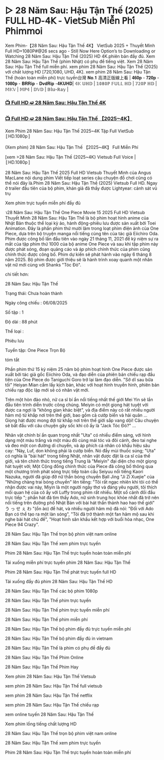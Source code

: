 # ▷ 28 Năm Sau: Hậu Tận Thế (2025) 𝖥𝖴𝖫𝖫 𝖧𝖣-𝟦𝖪 - 𝖵𝗂𝖾𝗍𝖲𝗎𝖻 𝖬𝗂𝖾̂̃𝗇 𝖯𝗁𝗂́ 𝖯𝗁𝗂𝗆𝗆𝗈𝗂

Xem Phim-【28 Năm Sau: Hậu Tận Thế 4K】 VietSub 2025 + Thuyết Minh Full HD+1080P#@26 secs ago - Still Now Here Option’s to Downloading or Watching 28 Năm Sau: Hậu Tận Thế (2025) HD 4K.phiên bản đầy đủ. Xem 28 Năm Sau: Hậu Tận Thế (phim Nhật) có phụ đề tiếng việt. Xem 28 Năm Sau: Hậu Tận Thế full miễn phí. xem phim 28 Năm Sau: Hậu Tận Thế (2025) với chất lượng HD [720,1080, UHD, 4K]. xem phim 28 Năm Sau: Hậu Tận Thế (hoàn toàn miễn phí) trực tuyến台灣 𝐍𝐨.𝟏 高清正版線上看 | 𝟒𝟔𝟎𝐩 - 𝟕𝟐𝟎𝐩 - 𝟏𝟎𝟖𝟎𝐩 - 𝐁𝐑𝐑𝐢𝐩 - 𝐃𝐯𝐝𝐑𝐢𝐩 -𝟒𝐊𝐔𝐇𝐃| 𝟜𝕂 𝕌ℍ𝔻 | 𝟙𝟘𝟠𝟘ℙ 𝔽𝕌𝕃𝕃 ℍ𝔻 | 𝟟𝟚𝟘ℙ ℍ𝔻 | 𝕄𝕂𝕍 | 𝕄ℙ𝟜 | 𝔻𝕍𝔻 | 𝔹𝕝𝕦-ℝ𝕒𝕪 |

### [📺 Full HD ➫️ 28 Năm Sau: Hậu Tận Thế 4K](https://t.co/qlWGE56lk9)

### [📺 Full HD ➫️ 28 Năm Sau: Hậu Tận Thế 【2025~4K】](https://t.co/qlWGE56lk9)

Xem Phim 28 Năm Sau: Hậu Tận Thế 2025~4K Tập Full VietSub 〚HD.1080p〛

(Xem phim) 28 Năm Sau: Hậu Tận Thế 【2025~4K】 Full Miễn Phí

[xem >28 Năm Sau: Hậu Tận Thế {2025~4K} Vietsub Full Voice | 〚HD.1080p〛

28 Năm Sau: Hậu Tận Thế 2025 Full HD Vietsub Thuyết Minh của Angus MacLane nội dung phim Viết tiếp loạt series câu chuyện đồ chơi cũng có thể nói đây là.Phim 28 Năm Sau: Hậu Tận Thế (2025) Vietsub Full HD. Ngay ở trailer đầu tiên của bộ phim, khán giả đã thấy được Lightyear: cảnh sát vũ trụ

Xem phim trực tuyến miễn phí đầy đủ

ว28 Năm Sau: Hậu Tận Thế One Piece Movie 15 2025 Full HD Vietsub Thuyết Minh 28 Năm Sau: Hậu Tận Thế là bộ phim hoạt hình anime của Nhật Bản thuộc thể loại kỳ ảo, hành động-phiêu lưu được sản xuất bởi Toei Animation. Đây là phần phim thứ mười lăm trong loạt phim điện ảnh của One Piece, dựa trên bộ truyện manga nổi tiếng cùng tên của tác giả Eiichiro Oda. Phim được công bố lần đầu tiên vào ngày 21 tháng 11, 2021 để kỷ niệm sự ra mắt của tập phim thứ 1000 của bộ anime One Piece và sau khi tập phim này được phát sóng, đoạn quảng cáo và áp phích chính thức của phim cũng chính thức được công bố. Phim dự kiến sẽ phát hành vào ngày 6 tháng 8 năm 2025. Bộ phim được giới thiệu sẽ là hành trình xoay quanh một nhân vật nữ mới cùng với Shanks "Tóc Đỏ".

chi tiết hơn:

28 Năm Sau: Hậu Tận Thế

Trạng thái: Chưa hoàn thành

Ngày công chiếu : 06/08/2025

Số tập : 1

Độ dài : 88 phút

Thể loại :

Phiêu lưu

Tuyển tập: One Piece Trọn Bộ

tóm tắt

Phần phim thứ 15 kỷ niệm 25 năm bộ phim hoạt hình One Piece được sản xuất bởi tác giả gốc Eiichiro Oda, và đạo diễn của phiên bản chiếu rạp đầu tiên của One Piece do Taniguchi Goro trở lại làm đạo diễn. "Sở dĩ sau bữa tối" Heiyan Mian cầm lấy kịch bản, khác với hoạt hình truyền hình, phiên bản chiếu rạp độc lập mới sẽ có nhân vật mới.

Trên một hòn đảo nhỏ, nữ ca sĩ bí ẩn nổi tiếng nhất thế giới Mei Yin sẽ lần đầu tiên trình diễn trước công chúng. Meiyin có một giọng hát tuyệt vời được ca ngợi là "không gian khác biệt", và địa điểm này có rất nhiều người hâm mộ từ khắp nơi trên thế giới, bao gồm cả cướp biển và hải quân ... Giọng hát được mong đợi từ khắp nơi trên thế giới sắp vang dội! Câu chuyện sẽ bắt đầu với câu chuyện gây sốc khi cô ấy là "Jack Tóc Đỏ?" ...

Nhân vật chính bí ẩn quan trọng nhất "Uta" có nhiều điểm sáng, với hình dạng một màu trắng và một màu đỏ cùng mái tóc và đôi cánh, đeo tai nghe và đeo một con đường di chuyển, và áp phích cá nhân có khẩu hiệu sâu cay: "Này, Luf, don không phải là cướp biển. Nó đầy mùi thuốc súng; "Uta" có nghĩa là "bài hát" trong tiếng Nhật, nhân vật được đặt là ca sĩ của thế giới, và tên chính thức trong tiếng Trung là "Meiyin" đại diện cho một giọng hát tuyệt vời; Một Cộng đồng chính thức của Piece đã công bố thông qua một chương trình phát sóng trực tiếp toàn cầu Seiyuu nổi tiếng Kaori Nazuka, người đã giúp đỡ nữ thần bóng chuyền Ball Jing "Ji Zi Xuejie" của "Những chàng trai bóng chuyền" lên tiếng: "Tôi rất ngạc nhiên khi tôi có thể nhận được vai này, Miyin là một người ngây thơ và đáng yêu người, tôi thích mối quan hệ của cô ấy với Luffy trong phim rất nhiều. Một số cảnh đối đầu trực tiếp "; phần hát đã tìm thấy Ado, nữ sinh trung học khỏe nhất đã trở nên nổi tiếng trên đường phố Nhật Bản với bài hát thần thánh hao hao thế giới" う っ せ ぇ わ "(ồn ào) để hát, và nhiều người hâm mộ đã nói: "Đối với Ado Bạn có thể tạo ra một làn sóng", "Tôi đã trở thành một fan hâm mộ sau khi nghe bài hát chủ đề", "Hoạt hình sân khấu kết hợp với buổi hòa nhạc, One Piece 94 Crazy".

28 Năm Sau: Hậu Tận Thế trọn bộ phim việt nam online

28 Năm Sau: Hậu Tận Thế xem phim trực tuyến

Phim 28 Năm Sau: Hậu Tận Thế trực tuyến hoàn toàn miễn phí

Tải xuống miễn phí trực tuyến phim 28 Năm Sau: Hậu Tận Thế

Phim 28 Năm Sau: Hậu Tận Thế phát trực tuyến full HD

Tải xuống đầy đủ phim 28 Năm Sau: Hậu Tận Thế HD

28 Năm Sau: Hậu Tận Thế các bộ phim 1080p

28 Năm Sau: Hậu Tận Thế phim trực tuyến

28 Năm Sau: Hậu Tận Thế phim trực tuyến miễn phí

28 Năm Sau: Hậu Tận Thế phim miễn phí

28 Năm Sau: Hậu Tận Thế bộ phim đầy đủ trực tuyến miễn phí

28 Năm Sau: Hậu Tận Thế bộ phim đầy đủ in vietnam

28 Năm Sau: Hậu Tận Thế là phim có phụ đề đầy đủ

28 Năm Sau: Hậu Tận Thế Phim Online

28 Năm Sau: Hậu Tận Thế Phim Hay

Xem phim 28 Năm Sau: Hậu Tận Thế Vietsub

xem phim 28 Năm Sau: Hậu Tận Thế full vietsub

xem phim 28 Năm Sau: Hậu Tận Thế netflix

xem phim 28 Năm Sau: Hậu Tận Thế chiếu rạp

xem online tuyến 28 Năm Sau: Hậu Tận Thế

Xem phim lồng tiếng chất lượng HD

28 Năm Sau: Hậu Tận Thế trọn bộ phim việt nam online

28 Năm Sau: Hậu Tận Thế xem phim trực tuyến

Phim 28 Năm Sau: Hậu Tận Thế trực tuyến hoàn toàn miễn phí
